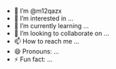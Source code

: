 
 - 👋 I’m @m12qazx
- 👀 I’m interested in ...
- 🌱 I’m currently learning ...
- 💞️ I’m looking to collaborate on ...
- 📫 How to reach me ...
- 😄 Pronouns: ...
- ⚡ Fun fact: ...

<!---  I’m looking to collaborate on

   

m12qazx/m12qazx is a ✨ special ✨ repository because its `README.md` (this file) appears on your GitHub profile.
You can click the Preview link to take a look at your changes.
--->
